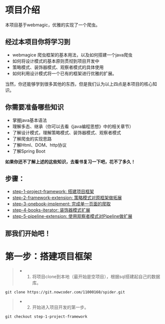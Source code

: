 # 项目介绍
本项目基于webmagic，优雅的实现了一个爬虫。

## 经过本项目你将学习到

* webmagice 爬虫框架的基本用法，以及如何搭建一个java爬虫
* 如何将设计模式的基本原则贯彻到项目开发中
* 策略模式、装饰器模式、观察者模式的具体使用
* 如何利用设计模式将一个已有的框架进行优雅的扩展。

当然，你还能够学到很多其他的东西，但是我们认为以上四点是本项目的核心知识。

## 你需要准备哪些知识

* 掌握java基本语法
* 理解多态、继承（你可以去看《java编程思想》中的相关章节）
* 了解设计模式，理解策略模式、装饰器模式、观察者模式
* 了解爬虫的实现思路
* 了解Html、DOM、http协议
* 了解Spring Boot

**如果你还不了解上述的这些知识，去看书复习一下吧，花不了多久！**

## 步骤：

* [step-1-project-framework: 搭建项目框架](https://git.nowcoder.com/11000160/spider/tree/step-1-project-framework)
* [step-2-framework-extension: 策略模式对原框架做拓展](https://git.nowcoder.com/11000160/spider/tree/step-2-framework-extension)
* [step-3-onebook-implement: 完成单一页面的爬取](https://git.nowcoder.com/11000160/spider/tree/step-3-onebook-implement)
* [step-4-books-iterator: 装饰器模式扩展](https://git.nowcoder.com/11000160/spider/tree/step-4-books-iterator)
* [step-5-pipeline-extension: 使用观察者模式对Pipeline做扩展](https://git.nowcoder.com/11000160/spider/tree/step-5-pipeline-extension)

## 那我们开始吧！

# 第一步：搭建项目框架

> * 1. 将项目clone到本地（最开始是空项目），根据sql搭建起自己的数据库。
    
    git clone https://git.nowcoder.com/11000160/spider.git
> * 2. 开始进入项目开发的第一步。

    git checkout step-1-project-framework